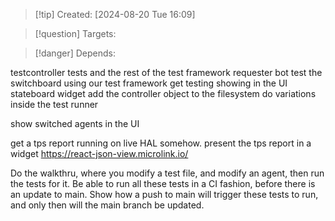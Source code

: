 
>[!tip] Created: [2024-08-20 Tue 16:09]

>[!question] Targets: 

>[!danger] Depends: 

testcontroller tests and the rest of the test framework
requester bot
test the switchboard using our test framework
get testing showing in the UI
stateboard widget
add the controller object to the filesystem
do variations inside the test runner

show switched agents in the UI

get a tps report running on live HAL somehow.
present the tps report in a widget https://react-json-view.microlink.io/

Do the walkthru, where you modify a test file, and modify an agent, then run the tests for it.
Be able to run all these tests in a CI fashion, before there is an update to main.
Show how a push to main will trigger these tests to run, and only then will the main branch be updated.